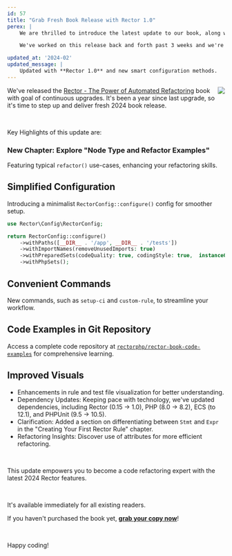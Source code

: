 ```yaml
---
id: 57
title: "Grab Fresh Book Release with Rector 1.0"
perex: |
    We are thrilled to introduce the latest update to our book, along with long-awaited **Rector 1.0** from February 2024. This release includes 2 new commands, brand new configuration with smart IDE autocomplete, brand new chapter and DX improvements to help you master code refactoring with ease.

    We've worked on this release back and forth past 3 weeks and we're excited to share it with you.

updated_at: '2024-02'
updated_message: |
    Updated with **Rector 1.0** and new smart configuration methods.
---
```


<a href="https://leanpub.com/rector-the-power-of-automated-refactoring?utm_source=getrectororg_book_detail" style="float:right;max-width: 13em">
    <img src="/assets/images/logo/logo_bigger/rector_book.png" class="img-fluid img-thumbnail ms-4 mt-0">
</a>


We've released the [Rector - The Power of Automated Refactoring](https://leanpub.com/rector-the-power-of-automated-refactoring) book with goal of continuous upgrades. It's been a year since last upgrade, so it's time to step up and deliver fresh 2024 book release.

<br>

Key Highlights of this update are:

### New Chapter: Explore "Node Type and Refactor Examples"

Featuring typical `refactor()` use-cases, enhancing your refactoring skills.

## Simplified Configuration

Introducing a minimalist `RectorConfig::configure()` config for smoother setup.

```php
use Rector\Config\RectorConfig;

return RectorConfig::configure()
    ->withPaths([__DIR__ . '/app', __DIR__ . '/tests'])
    ->withImportNames(removeUnusedImports: true)
    ->withPreparedSets(codeQuality: true, codingStyle: true,  instanceOf: true)
    ->withPhpSets();
```

## Convenient Commands

New commands, such as `setup-ci` and `custom-rule`, to streamline your workflow.

## Code Examples in Git Repository

Access a complete code repository at [`rectorphp/rector-book-code-examples`](https://github.com/rectorphp/rector-book-code-examples) for comprehensive learning.


## Improved Visuals

* Enhancements in rule and test file visualization for better understanding.
* Dependency Updates: Keeping pace with technology, we've updated dependencies, including Rector (0.15 → 1.0), PHP (8.0 → 8.2), ECS (to 12.1), and PHPUnit (9.5 → 10.5).
* Clarification: Added a section on differentiating between `Stmt` and `Expr` in the "Creating Your First Rector Rule" chapter.
* Refactoring Insights: Discover use of attributes for more efficient refactoring.

<br>

This update empowers you to become a code refactoring expert with the latest 2024 Rector features.

<br>

It's available immediately for all existing readers.

If you haven't purchased the book yet, **[grab your copy now](https://leanpub.com/rector-the-power-of-automated-refactoring)**!

<br>

Happy coding!

